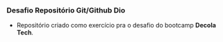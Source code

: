 ### Desafio Repositório Git/Github Dio

- Repositório criado como exercício pra o desafio do bootcamp **Decola Tech**.  









